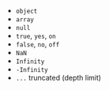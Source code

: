 


* `object`
* `array`
* `null`
* `true`, `yes`, `on`
* `false`, `no`, `off`
* `NaN`
* `Infinity`
* `-Infinity`
* `...` truncated (depth limit)

